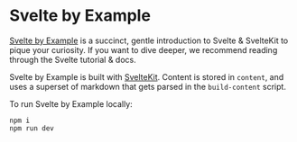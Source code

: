 # Svelte by Example

[Svelte by Example](https://sveltebyexample.com) is a succinct, gentle introduction to Svelte & SvelteKit to pique your curiosity. If you want to dive deeper, we recommend reading through the Svelte tutorial & docs.

Svelte by Example is built with [SvelteKit](https://kit.svelte.dev/). Content is stored in `content`, and uses a superset of markdown that gets parsed in the `build-content` script.

To run Svelte by Example locally:

```
npm i
npm run dev
```
